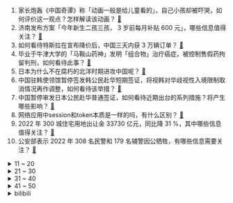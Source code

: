 1. 家长炮轰《中国奇谭》称「动画一般是给儿童看的」，自己小孩却被吓哭，如何评价这一观点？怎样解读该动画？ [:link:](https://www.zhihu.com/question/577926541)
2. 济南发布方案「今年新生二孩三孩， 3 岁前每月补贴 600 元」，哪些信息值得关注？ [:link:](https://www.zhihu.com/question/577919269)
3. 如何看待特斯拉在宣布降价后，中国三天内获 3 万辆订单？ [:link:](https://www.zhihu.com/question/577902215)
4. 毕业于牛津大学的「马鞍山药神」发明「组合物」治疗癌症，被控制售假药拘留判刑，如何看待此事？ [:link:](https://www.zhihu.com/question/577288271)
5. 日本为什么不在腐朽的北洋时期进攻中国呢？ [:link:](https://www.zhihu.com/question/263497529)
6. 中国驻韩使领馆暂停签发韩公民赴华短期签证，将视韩对华歧视性入境限制取消情况再作调整，如何看待该举措？ [:link:](https://www.zhihu.com/question/577872979)
7. 中国暂停审发日本公民赴华普通签证，如何看待近期出台的系列措施？将产生哪些影响？ [:link:](https://www.zhihu.com/question/577927035)
8. 网络应用中session和token本质是一样的吗，有什么区别？ [:link:](https://www.zhihu.com/question/51759560)
9. 2022 年 300 城住宅用地出让金 33730 亿元，同比降 31 %，其中哪些信息值得关注？ [:link:](https://www.zhihu.com/question/576543637)
10. 公安部表示 2022 年 308 名民警和 179 名辅警因公牺牲，有哪些信息需要关注？ [:link:](https://www.zhihu.com/question/577866642)
<details>
<summary>11 ~ 20</summary>

11. 刘鑫 70 万元赔偿金支付期限已到，江歌母亲称没收到钱，已申请强制执行，哪些信息值得关注？ [:link:](https://www.zhihu.com/question/577876301)
12. 「万柳少爷」走红网络，网友自称「奴婢奴才」，如何看待「媚富」现象？有钱为何成了流量密码？ [:link:](https://www.zhihu.com/question/577693980)
13. 生活中让你最崩溃的瞬间是什么？ [:link:](https://www.zhihu.com/question/434353282)
14. 演员李嘉明指责电视收费乱象「花大几千买的电视看不了，打开全要收费，觉得特别恶心」，如何看待此事？ [:link:](https://www.zhihu.com/question/577699248)
15. 为什么蒸汽机中国人古代两千年的时间都没有造出来？ [:link:](https://www.zhihu.com/question/511779987)
16. 网友自述入境韩国「被挂黄牌，像罪犯般被拉走，几十个记者围着拍」，如何看待此事？ [:link:](https://www.zhihu.com/question/577645568)
17. 央行、银保监会要求推动房地产业向新发展模式平稳过渡，改善优质房企资产负债表，哪些信息值得关注？ [:link:](https://www.zhihu.com/question/577914853)
18. 如果给电动车加上多档位变速箱会怎么样？ [:link:](https://www.zhihu.com/question/358587581)
19. 丰田埃尔法值不值那个价? [:link:](https://www.zhihu.com/question/503305422)
20. 如何看待 Windows 7 操作系统将彻底退出历史舞台？这个系统给你留下了哪些回忆？ [:link:](https://www.zhihu.com/question/577860134)
</details>
<details>
<summary>21 ~ 30</summary>

21. 出国人员吐槽核酸检测费用要 245 元太高，涉事医院表示「已暂停该业务」，哪些信息值得关注？ [:link:](https://www.zhihu.com/question/577497630)
22. 为什么电动汽车更多的是强调电池技术，电机技术却很少被提及？ [:link:](https://www.zhihu.com/question/457232881)
23. 为什么同是超级富豪，为什么感觉钢铁侠的装备比蝙蝠侠先进的多? [:link:](https://www.zhihu.com/question/522515205)
24. 扬州通报网传领导干部作风问题，已成立专项核查组，哪些信息值得关注？ [:link:](https://www.zhihu.com/question/577652846)
25. 你家乡过年必吃的一道菜是什么？ [:link:](https://www.zhihu.com/question/577908620)
26. 要出差12天，准备充足的食物和水猫猫自己在家可以吗？会不会有危险？ [:link:](https://www.zhihu.com/question/56685153)
27. 那些让你破防过的事是什么？ [:link:](https://www.zhihu.com/question/544628234)
28. 精简护肤、精准护肤、精细抗老、妆养合一，为什么人们对于护肤的需求在不断进阶？ [:link:](https://www.zhihu.com/question/570557153)
29. 为什么感觉键鼠玩原神体验极差? [:link:](https://www.zhihu.com/question/561133388)
30. 人工智能律师将首次出庭，开发者希望未来取代一部分律师，人工智能律师能代替人类律师吗？ [:link:](https://www.zhihu.com/question/577847915)
</details>
<details>
<summary>31 ~ 40</summary>

31. 辉瑞 Paxlovid「最快 3 至 4 个月实现中国本地投产」，需经哪些程序？对新冠治疗有哪些影响？ [:link:](https://www.zhihu.com/question/577907302)
32. 冬天跑步要不要戴棉手套和棉帽子？ [:link:](https://www.zhihu.com/question/576120597)
33. 你选择跑鞋会过分在意跑鞋的重量吗？ [:link:](https://www.zhihu.com/question/572807033)
34. 国内哪座小城，给你留下了深刻印象，为什么？ [:link:](https://www.zhihu.com/question/567250474)
35. 如何看待全球智能手机出货量下滑，国内换机周期预计增加到 34 个月？你上次换手机是什么时候？ [:link:](https://www.zhihu.com/question/577862836)
36. 日本动画《间谍过家家》能成功火出圈的原因是什么？ [:link:](https://www.zhihu.com/question/576464690)
37. 过年给奶奶送衣服更实用还是红包呢？ [:link:](https://www.zhihu.com/question/576629335)
38. 有人认为吃临期食品不是因为穷，而是一种更聪明的生活方式，如何界定临期？为什么临期产品开始吸引年轻人？ [:link:](https://www.zhihu.com/question/577648356)
39. 俄防长称「锆石」导弹能突破任何防空系统和反导系统，如何评价这一言论？ [:link:](https://www.zhihu.com/question/576751890)
40. 广电总局要求向演员开展法律培训，将对违法违规从业者实施行业惩戒，这会带来哪些影响？ [:link:](https://www.zhihu.com/question/577894396)
</details>
<details>
<summary>41 ~ 50</summary>

41. 河南 2 名男童蹊跷失联，近千人搜救无果，当地警方已介入调查，目前案情进展如何？ [:link:](https://www.zhihu.com/question/577909697)
42. OPPO 新发的折叠屏 Find N2 和 Find N2 Flip 实际体验如何，有没有用过的说说？ [:link:](https://www.zhihu.com/question/577679951)
43. 如何看待部分《名侦探柯南》粉丝近期宣传的「工藤新一『爱情疯子』」的人设？ [:link:](https://www.zhihu.com/question/577547498)
44. 2023 年首场大范围雨雪即将上线，多地气温暴跌20℃华北或迎初雪，有哪些信息值得关注？ [:link:](https://www.zhihu.com/question/577713510)
45. 过年换新电视，真正懂生活的人都怎么挑选高端电视？ [:link:](https://www.zhihu.com/question/577687003)
46. 程序员们平时都喜欢逛什么论坛呢？ [:link:](https://www.zhihu.com/question/27145069)
47. 如何让自己成为一个有格局的女人？ [:link:](https://www.zhihu.com/question/39114507)
48. 《斗破苍穹》低阶异火和高阶兽火哪个更强？ [:link:](https://www.zhihu.com/question/510432845)
49. 四川一地再现工人用脚踩「土坑酸菜」，网友称「类似情况真的很多」，相关卫生安全问题如何才能根治？ [:link:](https://www.zhihu.com/question/577319639)
50. 岸田文雄访问 G7 五国并与拜登会谈，并将访美定位为「宝贵的机会」，如何看待其此行？哪些信息值得关注？ [:link:](https://www.zhihu.com/question/577850794)
</details><details>
<summary>bilibili</summary>

1. 挑战全网最敷衍求婚！竟然成功了... [:link:](//www.bilibili.com/video/BV1p24y1e7bC)
2. 这是什么离谱的操作啊！！ [:link:](//www.bilibili.com/video/BV19g411W7AU)
3. 王冰冰的街头实验 [:link:](//www.bilibili.com/video/BV1nM411h7xG)
4. 瑞典水手如何迎娶阿依土鳖公主？【硬核狠人45】 [:link:](//www.bilibili.com/video/BV1uM411h7MN)
5. 做了个炸蛋，好吃到不行！ [:link:](//www.bilibili.com/video/BV1G3411U7Ux)
6. 它开播前被群嘲，却凭口碑逆袭成开年王炸！ [:link:](//www.bilibili.com/video/BV1tP4y1C79q)
7. 翻盘！竟然是谁都想不到的结果！！！ [:link:](//www.bilibili.com/video/BV1NG4y1j78a)
8. 2022年度总结 [:link:](//www.bilibili.com/video/BV1he4y1G7hW)
9. 盲猜B站22年最火的视频，居然有一半没看过？ [:link:](//www.bilibili.com/video/BV1GY411y7Yt)
10. 新春特供|| 西游宇宙法宝等级的权力深意，天上对人间控制的终极手段 [:link:](//www.bilibili.com/video/BV1GG4y1y7DL)
<details>
<summary>11 ~ 20</summary>

11. “这个视频只能看一眼” [:link:](//www.bilibili.com/video/BV198411N7LG)
12. 《这游戏我是一毛钱也不可能冲的！我白嫖！我0氪！》 [:link:](//www.bilibili.com/video/BV1FW4y1V7eE)
13. 花20天时间把一只鸡浓缩成一碗面！据说这碗面的配方值一百两？ [:link:](//www.bilibili.com/video/BV1BD4y1V7Mk)
14. 群青 [:link:](//www.bilibili.com/video/BV1q3411m7ZT)
15. 为“百大观众”颁奖？？？ [:link:](//www.bilibili.com/video/BV14G4y127Lk)
16. 第一次在兄弟面前展示才艺 [:link:](//www.bilibili.com/video/BV1ND4y1L7rS)
17. 试吃全世界最臭食物！冰岛鲨鱼肉！比鲱鱼罐头还臭几十倍 [:link:](//www.bilibili.com/video/BV1t24y1e73u)
18. 无法行走+物品栏只有一格通关我的世界 [:link:](//www.bilibili.com/video/BV1dP4y1e7Zz)
19. 本来挺喜欢天线宝宝的... [:link:](//www.bilibili.com/video/BV1M8411K7K6)
20. 最后就让我聊聊自己，我的童年、青春、还有那个她。 [:link:](//www.bilibili.com/video/BV1ne4y1G7Kr)
</details>
<details>
<summary>21 ~ 30</summary>

21. 你们给我1000W这个广告我也不会接！谁来拯救那些被毒槟榔割脸的年轻人！ [:link:](//www.bilibili.com/video/BV1X24y1e73W)
22. 花30万只涨了3000粉，是什么感受？痛~太痛了~ [:link:](//www.bilibili.com/video/BV1wG4y1j7Vs)
23. 原神官方背着你，在欧美玩得有多花？ [:link:](//www.bilibili.com/video/BV1r84y1a7Cj)
24. 全网首发！直升机炮手打起来是什么体验！？ [:link:](//www.bilibili.com/video/BV16R4y117QG)
25. 圣酒车 [:link:](//www.bilibili.com/video/BV1wM411h7Wk)
26. 《明日方舟》SideStory「登临意」活动宣传PV [:link:](//www.bilibili.com/video/BV1ee4y137g3)
27. 感觉这套玩意会被成年人抢来玩，我就是那个成年人 [:link:](//www.bilibili.com/video/BV1n24y1e7cg)
28. 视频网站的“蓝光”是怎么骗你的？——视频画质全解析【柴知道】 [:link:](//www.bilibili.com/video/BV1nW4y1V7kR)
29. 当游戏「每过30秒」都会丧心病狂的制裁玩家？？！ [:link:](//www.bilibili.com/video/BV12G4y1w7pi)
30. 被偶像拥抱是什么体验？？ [:link:](//www.bilibili.com/video/BV1pg411s7Vo)
</details>
<details>
<summary>31 ~ 40</summary>

31. 一年一度 催婚实录 [:link:](//www.bilibili.com/video/BV1g8411K7Re)
32. 祝 你 飞 起 来 [:link:](//www.bilibili.com/video/BV1t24y1e7K4)
33. 薯 条 之 王 天 花 板 [:link:](//www.bilibili.com/video/BV1D8411K7eK)
34. 新概念“烦恼” [:link:](//www.bilibili.com/video/BV1G8411K75b)
35. 【时代少年团】《浅炸一下吧！》08：时代澄清大会 [:link:](//www.bilibili.com/video/BV1Dx4y1G7mQ)
36. 《原神》3.4版本前瞻直播大伟哥发病集 [:link:](//www.bilibili.com/video/BV1jv4y1v7gU)
37. 网红穿高级定制被群嘲？设计再丑明星也抢着穿？高级定制真的遥不可及吗？ [:link:](//www.bilibili.com/video/BV1oP4y1e7UM)
38. 20年以来，游戏替中国式家长背了多少黑锅？ [:link:](//www.bilibili.com/video/BV1JM411F76o)
39. 不就是个1000000粉丝的牌子嘛！ [:link:](//www.bilibili.com/video/BV1UG4y1y741)
40. B站的朋友们大家好，张女士来啦！ [:link:](//www.bilibili.com/video/BV1n8411K7jd)
</details>
<details>
<summary>41 ~ 50</summary>

41. 冬季骑行东北，深山老林里找到一个大房子，骑行久了什么地方都不怕 [:link:](//www.bilibili.com/video/BV1z8411P7iM)
42. 【STN快报第七季01】水晶动力要做迄今为止最大的古墓丽影 [:link:](//www.bilibili.com/video/BV1xD4y157FA)
43. 《未定事件簿》「故城黎明的回响」活动PV：天地盟誓，人间为谁春 [:link:](//www.bilibili.com/video/BV1Z24y1Y7zP)
44. 本来以为是空军或者消防员，没想到会是一位隐姓埋名的缉毒警察 致敬！ [:link:](//www.bilibili.com/video/BV1pW4y1G7GA)
45. 唐师父的钱包保卫战 [:link:](//www.bilibili.com/video/BV1zG411K73G)
46. 退圈才敢说！前练习生现身说法之练习生知道自己尬吗？ [:link:](//www.bilibili.com/video/BV1FM411Y73z)
47. 来餐车厂催进度，结果跟车厂老板做了个约定… [:link:](//www.bilibili.com/video/BV1Bx4y1G7zU)
48. 你喜欢的经典色系设计，祝福2023致富发财！ [:link:](//www.bilibili.com/video/BV1Mx4y1G7Ls)
49. 悬  丝  诊  琴  3 [:link:](//www.bilibili.com/video/BV1GY411272V)
50. 这一定就是原片吧9 [:link:](//www.bilibili.com/video/BV1c3411Q7XH)
</details>
<details>
<summary>51 ~ 60</summary>

51. 在一声声老婆中逐渐迷失 [:link:](//www.bilibili.com/video/BV1124y1e7CK)
52. 【明日方舟】剿灭“实验基地机库”挂机攻略！摆完挂机的愉悦攻略！ |魔法Zc目录 明日方舟 [:link:](//www.bilibili.com/video/BV12G4y1y7mZ)
53. 【实验基地机库400杀】摆完挂机 简单好抄 [:link:](//www.bilibili.com/video/BV15Y411y78M)
54. 烈绽宗神子—托马传 [:link:](//www.bilibili.com/video/BV1t24y1e7cb)
55. 一年一度的办公室礼物交换大会 [:link:](//www.bilibili.com/video/BV11G4y1w7xa)
56. 打着IKUN旗号的乐子人？蹭流量、恰烂米，一个视频全部回应，解析蔡徐坤被黑的根源究竟所在何处 [:link:](//www.bilibili.com/video/BV1PY411y7Cz)
57. 回忆杀！《黑猫警长》2023特别篇 [:link:](//www.bilibili.com/video/BV1ZW4y1G7NM)
58. 【魁拔4最后的魁拔】欢迎回来，亲爱的魁拔，我们等你很久了！ [:link:](//www.bilibili.com/video/BV1ev4y1q7Eo)
59. 从五年级到高四，六分钟看完近十年的绘画成长史 [:link:](//www.bilibili.com/video/BV1ER4y1m7Yr)
60. 你 这 腿 有 问 题 啊！ [:link:](//www.bilibili.com/video/BV1t84y1a71B)
</details>
<details>
<summary>61 ~ 70</summary>

61. 愿所有的毛孩子都能被温柔以待 [:link:](//www.bilibili.com/video/BV1684y1a7y1)
62. 介猴卖吗？ [:link:](//www.bilibili.com/video/BV1CD4y1V7eS)
63. 春晚小品预测：《治 脑 病》 [:link:](//www.bilibili.com/video/BV1J24y1e73u)
64. 一起从头错到尾的空难 ，最终飞机燃油耗尽坠毁，网友：哪怕中间对一次也行啊！ [:link:](//www.bilibili.com/video/BV1dg411W7rM)
65. 全球智商降低，唯独你的不变，会怎么样？ [:link:](//www.bilibili.com/video/BV1t14y137EZ)
66. 补课爱上老师，看病爱上医生，娇妻们求你们收收味 [:link:](//www.bilibili.com/video/BV19G4y1L7DC)
67. 有种上学被抽查知识点的快感（3） [:link:](//www.bilibili.com/video/BV1h84y1a7Lr)
68. 女人出门必须要有一个像样的包，就像男人要有一双像样的皮鞋！ [:link:](//www.bilibili.com/video/BV13G4y127fS)
69. 我的爷爷是个发明家，他发明了辣条！！ [:link:](//www.bilibili.com/video/BV19G4y1w7YQ)
70. 在世人眼里，你是一个大反派，可记忆被曝光后，事情反转了【03】 [:link:](//www.bilibili.com/video/BV1v3411m7CV)
</details>
<details>
<summary>71 ~ 80</summary>

71. 不同类型的人被骂时的反应 [:link:](//www.bilibili.com/video/BV1D14y1g7ZJ)
72. 啥店这么嚣张？敢自称“牛排之王”！2300一块牛排吓坏小伙…… [:link:](//www.bilibili.com/video/BV1WA411f7Af)
73. 黑白也是一种艺术 [:link:](//www.bilibili.com/video/BV143411m7fD)
74. 好上头，再来亿遍 [:link:](//www.bilibili.com/video/BV148411K7NL)
75. 第一次带俄罗斯媳妇回村见父母 看见热情的奶奶 哒莎感动哭了 [:link:](//www.bilibili.com/video/BV16G4y1273L)
76. 古代科举考试用老鼠胡须写的作弊小抄 [:link:](//www.bilibili.com/video/BV1Ag411s7L1)
77. 168两斤半的蒸羊羔，老板有点像梁山过来的… [:link:](//www.bilibili.com/video/BV1s8411K7QA)
78. 罗辑老弟，我找到庄颜了！ [:link:](//www.bilibili.com/video/BV1jP4y1C7qH)
79. 看来我妈玩大号的经历，还记忆犹新 [:link:](//www.bilibili.com/video/BV1gd4y1j79P)
80. 真心建议各位3.4千万不要去抽魈！！！ [:link:](//www.bilibili.com/video/BV1yD4y1V7eF)
</details>
<details>
<summary>81 ~ 90</summary>

81. 13年前火爆全中国的【小牛向前冲】，大结局究竟是什么？ [:link:](//www.bilibili.com/video/BV1KG4y1j79e)
82. 办公室里都在摸鱼？原来是在玩它 [:link:](//www.bilibili.com/video/BV1384y1Y7iB)
83. 电饭煲，鸡腿，撕。 [:link:](//www.bilibili.com/video/BV1jW4y1G7t4)
84. 隋卞一探|天时不如地利，地利不如人和。上海轮胎一星——人和馆！特厨来了！ [:link:](//www.bilibili.com/video/BV1Y24y1e7UK)
85. 【含梗过多】✨阳✨光✨开✨朗✨大✨男✨孩✨儿✨ [:link:](//www.bilibili.com/video/BV1tA411f7jY)
86. “波奇酱：就 你 整 天 呐 呐 呐 呐 哦 哦 哦 ~” [:link:](//www.bilibili.com/video/BV1Fx4y1G7fJ)
87. 大炮：坏了，原来我才是多余的！ [:link:](//www.bilibili.com/video/BV1H3411m7gu)
88. 添加剂...已经...无所谓了...《最 骚 营 销 号 46》 [:link:](//www.bilibili.com/video/BV1fx4y1G7uQ)
89. 禁止套娃！ [:link:](//www.bilibili.com/video/BV1g14y137nr)
90. 这波在大气层 [:link:](//www.bilibili.com/video/BV1yG4y1L7DU)
</details>
<details>
<summary>91 ~ 100</summary>

91. “什么是玩雪大佬啊！！” [:link:](//www.bilibili.com/video/BV1Ye4y137C4)
92. 康师傅20元一盒的“鸳鸯锅泡面”究竟值不值？鉴定网络热门泡面（1） [:link:](//www.bilibili.com/video/BV1wG4y1j7gx)
93. 没见过这么逆天的电视剧... [:link:](//www.bilibili.com/video/BV1Jv4y1q72Y)
94. 白起：你对电风扇一无所知！ [:link:](//www.bilibili.com/video/BV19M41187aN)
95. 要审讯了，我和犯人都很兴奋！ [:link:](//www.bilibili.com/video/BV1RY411C7vu)
96. 网络热门“智熄”视频鉴定 ㉜ [:link:](//www.bilibili.com/video/BV1uG4y1y7Bf)
97. 又菜又爱玩，最强大脑我们来了！ [:link:](//www.bilibili.com/video/BV1Gx4y1G7zS)
98. 【原神/愚人众】⚡是我等不惧磨损，亦不畏天罚加身⚡ [:link:](//www.bilibili.com/video/BV1Z8411E74y)
99. 金色大厅交响乐演奏【One Last Kiss】（迫真） [:link:](//www.bilibili.com/video/BV1yD4y1V7EN)
100. [Choreography Video] SEVENTEEN - DON QUIXOTE [:link:](//www.bilibili.com/video/BV14W4y1G7k4)
</details></details>